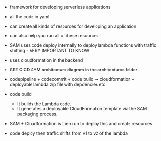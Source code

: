 * framework for developing serverless applications
* all the code in yaml
* can create all kinds of resources for developing an application
* can also help you run all of these resources
* SAM uses code deploy internally to deploy lambda functions with traffic shifting - VERY IMPORTANT TO KNOW
* uses cloudformation in the backend

* SEE CICD SAM architecture diagram in the architectures folder

* codepipeline + codecommit + code build -> cloudformation + deployable lambda zip file with depdencies etc.

* code build
    * It builds the Lambda code.
    * It generates a deployable CloudFormation template via the SAM packaging process.

* SAM + Cloudformation is then run to deploy this and create resources

* code deploy then traffic shifts from v1 to v2 of the lambda

